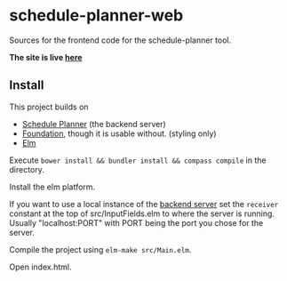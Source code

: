 # schedule-planner-web

Sources for the frontend code for the schedule-planner tool.

**The site is live [here](http://justus.science/schedule-planner-web/)**

## Install

This project builds on

- [Schedule Planner](https://github.com/JustusAdam/schedule-planner) (the backend server)
- [Foundation](http://foundation.zurb.com), though it is usable without. (styling only)
- [Elm](http://elm-lang.org)

Execute `bower install && bundler install && compass compile` in the directory.

Install the elm platform.

If you want to use a local instance of the [backend server](https://github.com/JustusAdam/schedule-planner) set the `receiver` constant at the top of src/InputFields.elm to where the server is running. Usually "localhost:PORT" with PORT being the port you chose for the server.

Compile the project using `elm-make src/Main.elm`.

Open index.html.
